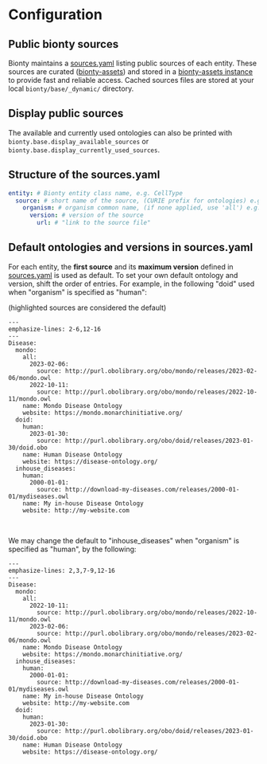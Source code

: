 # Configuration

## Public bionty sources

Bionty maintains a [sources.yaml](https://raw.githubusercontent.com/laminlabs/bionty/main/bionty/base/sources.yaml) listing public sources of each entity.
These sources are curated ([bionty-assets](https://github.com/laminlabs/bionty-assets)) and stored in a [bionty-assets instance](https://lamin.ai/laminlabs/bionty-assets/) to provide fast and reliable access.
Cached sources files are stored at your local `bionty/base/_dynamic/` directory.

## Display public sources

The available and currently used ontologies can also be printed with
`bionty.base.display_available_sources` or `bionty.base.display_currently_used_sources`.

## Structure of the sources.yaml

```yaml
entity: # Bionty entity class name, e.g. CellType
  source: # short name of the source, (CURIE prefix for ontologies) e.g. cl
    organism: # organism common name, (if none applied, use 'all') e.g. human
      version: # version of the source
        url: # "link to the source file"
```

## Default ontologies and versions in sources.yaml

For each entity, the **first source** and its **maximum version** defined in [sources.yaml](https://raw.githubusercontent.com/laminlabs/bionty/main/bionty/base/sources.yaml) is used as default.
To set your own default ontology and version, shift the order of entries.
For example, in the following "doid" used when "organism" is specified as "human":

(highlighted sources are considered the default)

```{code-block} yaml
---
emphasize-lines: 2-6,12-16
---
Disease:
  mondo:
    all:
      2023-02-06:
        source: http://purl.obolibrary.org/obo/mondo/releases/2023-02-06/mondo.owl
      2022-10-11:
        source: http://purl.obolibrary.org/obo/mondo/releases/2022-10-11/mondo.owl
    name: Mondo Disease Ontology
    website: https://mondo.monarchinitiative.org/
  doid:
    human:
      2023-01-30:
        source: http://purl.obolibrary.org/obo/doid/releases/2023-01-30/doid.obo
    name: Human Disease Ontology
    website: https://disease-ontology.org/
  inhouse_diseases:
    human:
      2000-01-01:
        source: http://download-my-diseases.com/releases/2000-01-01/mydiseases.owl
    name: My in-house Disease Ontology
    website: http://my-website.com
```

<br>

We may change the default to "inhouse_diseases" when "organism" is specified as "human", by the following:

```{code-block} yaml
---
emphasize-lines: 2,3,7-9,12-16
---
Disease:
  mondo:
    all:
      2022-10-11:
        source: http://purl.obolibrary.org/obo/mondo/releases/2022-10-11/mondo.owl
      2023-02-06:
        source: http://purl.obolibrary.org/obo/mondo/releases/2023-02-06/mondo.owl
    name: Mondo Disease Ontology
    website: https://mondo.monarchinitiative.org/
  inhouse_diseases:
    human:
      2000-01-01:
        source: http://download-my-diseases.com/releases/2000-01-01/mydiseases.owl
    name: My in-house Disease Ontology
    website: http://my-website.com
  doid:
    human:
      2023-01-30:
        source: http://purl.obolibrary.org/obo/doid/releases/2023-01-30/doid.obo
    name: Human Disease Ontology
    website: https://disease-ontology.org/
```
